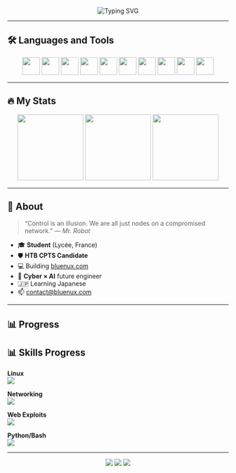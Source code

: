 <!-- Typing animation en haut -->
<p align="center">
  <img src="[https://readme-typing-svg.demolab.com?font=Fira+Code&weight=600&pause=1000&color=00FF00&center=true&vCenter=true&width=435&lines=~/HTB+CPTS+Candidate...;~/Cyber+%C3%97+AI+engineer+in+progress...;~/Language+module:+Japanese+🇯🇵](https://readme-typing-svg.demolab.com?font=Fira+Code&weight=600&pause=1000&color=00FF00&center=true&vCenter=true&width=435&lines=~/HTB+CPTS+Candidate...;~/Cyber+%C3%97+AI+engineer+in+progress...;~/Language+module:+Japanese+🇯🇵)" alt="Typing SVG" />
</p>

---

## 🛠️ Languages and Tools

<p align="center">
  <img src="https://cdn.jsdelivr.net/gh/devicons/devicon/icons/python/python-original.svg" width="40" />
  <img src="https://cdn.jsdelivr.net/gh/devicons/devicon/icons/bash/bash-original.svg" width="40" />
  <img src="https://cdn.jsdelivr.net/gh/devicons/devicon/icons/linux/linux-original.svg" width="40" />
  <img src="https://cdn.jsdelivr.net/gh/devicons/devicon/icons/vscode/vscode-original.svg" width="40" />
  <img src="https://cdn.jsdelivr.net/gh/devicons/devicon/icons/html5/html5-original.svg" width="40" />
  <img src="https://cdn.jsdelivr.net/gh/devicons/devicon/icons/css3/css3-original.svg" width="40" />
  <img src="https://cdn.jsdelivr.net/gh/devicons/devicon/icons/javascript/javascript-original.svg" width="40" />
  <img src="https://cdn.jsdelivr.net/gh/devicons/devicon/icons/github/github-original.svg" width="40" />
  <img src="https://encrypted-tbn0.gstatic.com/images?q=tbn:ANd9GcQhs6oJRGZG2suzcDhW-iLWdYaMwJw3rllNyQ&s" width="40" />
  <img src="https://whatthelogo.com/storage/logos/kali-linux-270621.png" width="40" />
</p>

---

## 🔥 My Stats

<p align="center">
  <img height="150" src="https://github-readme-stats.vercel.app/api?username=bluenuxdev&show_icons=true&theme=radical&hide_border=true&count_private=true"/>
  <img height="150" src="https://github-readme-streak-stats.herokuapp.com/?user=bluenuxdev&theme=radical&hide_border=true"/>
  <img height="150" src="https://github-readme-stats.vercel.app/api/top-langs/?username=bluenuxdev&layout=compact&langs_count=8&theme=radical&hide_border=true"/>
</p>

---

## 🧠 About

> “Control is an illusion. We are all just nodes on a compromised network.” — *Mr. Robot*

- 🎓 **Student** (Lycée, France)  
- 🛡️ **HTB CPTS Candidate**  
- 💻 Building [bluenux.com](https://bluenux.com)  
- 🤖 **Cyber × AI** future engineer  
- 🇯🇵 Learning Japanese  
- 📫 contact@bluenux.com

---

## 📊 Progress

## 📊 Skills Progress

**Linux**  
![](https://geps.dev/progress/100?successColor=00FF00&warningColor=FFFF00&dangerColor=FF0000)

**Networking**  
![](https://geps.dev/progress/80?successColor=00FF00&warningColor=FFFF00&dangerColor=FF0000)

**Web Exploits**  
![](https://geps.dev/progress/70?successColor=00FF00&warningColor=FFFF00&dangerColor=FF0000)

**Python/Bash**  
![](https://geps.dev/progress/60?successColor=00FF00&warningColor=FFFF00&dangerColor=FF0000)

---

<!-- Contact section clean -->
<p align="center">
  <a href="https://discord.com/users/799730579594674226"><img src="https://img.shields.io/badge/-@bluenux-black?style=for-the-badge&logo=discord&logoColor=red"></a>
  <a href="https://bluenux.com"><img src="https://img.shields.io/badge/-bluenux.com-black?style=for-the-badge&logo=firefoxbrowser&logoColor=orange"></a>
  <a href="https://github.com/bluenuxdev"><img src="https://img.shields.io/badge/-GitHub-black?style=for-the-badge&logo=github"></a>
</p>
